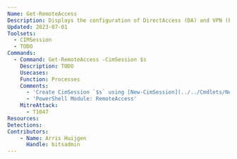 ```yaml
---
Name: Get-RemoteAccess
Description: Displays the configuration of DirectAccess (DA) and VPN (both Remote Access VPN and site-to-site VPN)
Updated: 2023-07-01
Toolsets:
  - CIMSession
  - TODO
Commands:
  - Command: Get-RemoteAccess -CimSession $s
    Description: TODO
    Usecases:
    Function: Processes
    Comments:
      - 'Create CimSession `$s` using [New-CimSession](../../Cmdlets/New-CimSession/)'
      - 'PowerShell Module: RemoteAccess'
    MitreAttack:
      - T1047
Resources:
Detections:
Contributors:
    - Name: Arris Huijgen
      Handle: bitsadmin
---
```

